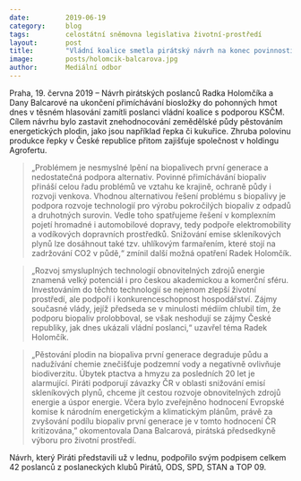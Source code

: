```yaml
---
date:         2019-06-19
category:     blog
tags:         celostátní sněmovna legislativa životní-prostředí
layout:       post
title:        "Vládní koalice smetla pirátský návrh na konec povinnosti přimíchávat biopaliva"
image:        posts/holomcik-balcarova.jpg
author:       Mediální odbor
---
```



Praha, 19. června 2019 – Návrh pirátských poslanců Radka Holomčíka a Dany Balcarové na ukončení přimíchávání biosložky do pohonných hmot dnes v těsném hlasování zamítli poslanci vládní koalice s podporou KSČM. Cílem návrhu bylo zastavit znehodnocování zemědělské půdy pěstováním energetických plodin, jako jsou například řepka či kukuřice. Zhruba polovinu produkce řepky v České republice přitom zajišťuje společnost v holdingu Agrofertu.
 
> „Problémem je nesmyslné lpění na biopalivech první generace a nedostatečná podpora alternativ. Povinné přimíchávání biopaliv přináší celou řadu problémů ve vztahu ke krajině, ochraně půdy i rozvoji venkova. Vhodnou alternativou řešení problému s biopalivy je podpora rozvoje technologií pro výrobu pokročilých biopaliv z odpadů a druhotných surovin. Vedle toho spatřujeme řešení v komplexním pojetí hromadné i automobilové dopravy, tedy podpoře elektromobility a vodíkových dopravních prostředků. Snižování emise skleníkových plynů lze dosáhnout také tzv. uhlíkovým farmařením, které stojí na zadržování CO2 v půdě,“ zmínil další možná opatření Radek Holomčík.
 
> „Rozvoj smysluplných technologií obnovitelných zdrojů energie znamená velký potenciál i pro českou akademickou a komerční sféru. Investováním do těchto technologií se nejenom zlepší životní prostředí, ale podpoří i konkurenceschopnost hospodářství. Zájmy současné vlády, jejíž předseda se v minulosti médiím chlubil tím, že podporu biopaliv prolobboval, se však neshodují se zájmy České republiky, jak dnes ukázali vládní poslanci,“ uzavřel téma Radek Holomčík.

> „Pěstování plodin na biopaliva první generace degraduje půdu a nadužívání chemie znečišťuje podzemní vody a negativně ovlivňuje biodiverzitu. Úbytek ptactva a hmyzu za posledních 20 let je alarmující. Piráti podporují závazky ČR v oblasti snižování emisí skleníkových plynů, chceme jít cestou rozvoje obnovitelných zdrojů energie a úspor energie. Včera bylo zveřejněno hodnocení Evropské komise k národním energetickým a klimatickým plánům, právě za  zvyšování podílu biopaliv první generace je v tomto hodnocení ČR kritizována,” okomentovala Dana Balcarová, pirátská předsedkyně výboru pro životní prostředí.

Návrh, který Piráti představili už v lednu, podpořilo svým podpisem celkem 42 poslanců z poslaneckých klubů Pirátů, ODS, SPD, STAN a TOP 09.
